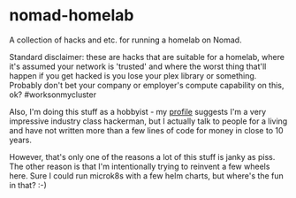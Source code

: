 # nomad-homelab
A collection of hacks and etc. for running a homelab on Nomad.

Standard disclaimer: these are hacks that are suitable for a homelab, where it's assumed your network is 'trusted' and where
the worst thing that'll happen if you get hacked is you lose your plex library or something. Probably don't bet your company
or employer's compute capability on this, ok? #worksonmycluster

Also, I'm doing this stuff as a hobbyist - my [profile](https://log.andvari.net/pages/about.html) suggests I'm a very impressive 
industry class hackerman, but I actually talk to people for a living and have not written more than a few lines of code for
money in close to 10 years.

However, that's only one of the reasons a lot of this stuff is janky as piss. The other reason is that I'm intentionally trying to
reinvent a few wheels here. Sure I could run microk8s with a few helm charts, but where's the fun in that? :-)
